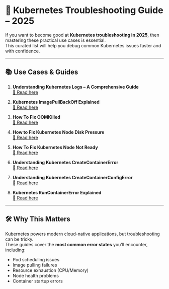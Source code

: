 # 🚀 Kubernetes Troubleshooting Guide – 2025

If you want to become good at **Kubernetes troubleshooting in 2025**, then mastering these practical use cases is essential.  
This curated list will help you debug common Kubernetes issues faster and with confidence.

---

## 📚 Use Cases & Guides

1. **Understanding Kubernetes Logs – A Comprehensive Guide**  
   [🔗 Read here](https://lnkd.in/gJ-sfVVa)

2. **Kubernetes ImagePullBackOff Explained**  
   [🔗 Read here](https://lnkd.in/gzCTSWRG)

3. **How To Fix OOMKilled**  
   [🔗 Read here](https://lnkd.in/gznwimNr)

4. **How to Fix Kubernetes Node Disk Pressure**  
   [🔗 Read here](https://lnkd.in/gu9eFiRw)

5. **How To Fix Kubernetes Node Not Ready**  
   [🔗 Read here](https://lnkd.in/gksPqZYF)

6. **Understanding Kubernetes CreateContainerError**  
   [🔗 Read here](https://lnkd.in/gG_2nHb7)

7. **Understanding Kubernetes CreateContainerConfigError**  
   [🔗 Read here](https://lnkd.in/g6Z5TdBt)

8. **Kubernetes RunContainerError Explained**  
   [🔗 Read here](https://lnkd.in/ggQcqi5t)

---

## 🛠 Why This Matters
Kubernetes powers modern cloud-native applications, but troubleshooting can be tricky.  
These guides cover the **most common error states** you’ll encounter, including:
- Pod scheduling issues
- Image pulling failures
- Resource exhaustion (CPU/Memory)
- Node health problems
- Container startup errors

